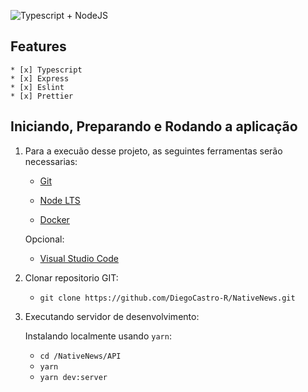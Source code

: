 ![Typescript + NodeJS](https://miro.medium.com/max/600/1*ZZRtwzUVGyBkfkKurbHjwg.png)
## Features
    * [x] Typescript
    * [x] Express
    * [x] Eslint
    * [x] Prettier


## Iniciando, Preparando e Rodando a aplicação

1. Para a execuão desse projeto, as seguintes ferramentas serão necessarias:

    - [Git](https://git-scm.com/downloads)

    - [Node LTS](https://nodejs.org/dist/v12.16.2/node-v12.16.2-x64.msi)
    
    - [Docker](https://www.docker.com/)

    Opcional:

    - [Visual Studio Code](https://code.visualstudio.com/)

2. Clonar repositorio GIT:

    - `git clone https://github.com/DiegoCastro-R/NativeNews.git`


3. Executando servidor de desenvolvimento:
    
    Instalando localmente usando `yarn`:
    - `cd /NativeNews/API`
    - `yarn`
    - `yarn dev:server`

